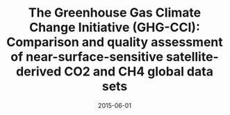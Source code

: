 ---
title: "The Greenhouse Gas Climate Change Initiative (GHG-CCI): Comparison and quality assessment of near-surface-sensitive satellite-derived CO2 and CH4 global data sets"
collection: publications
permalink: /publication/2015-06-01-Buchwitz
date: 2015-06-01
venue: 'Remote Sensing of Environment'
paperurl: 'https://doi.org/doi:10.1016/j.rse.2013.04.024'
citation: '<b>19</b> - Buchwitz M., Reuter M., Schneising O., Boesch H., Guerlet S. et al., The Greenhouse Gas Climate Change Initiative (GHG-CCI): Comparison and quality assessment of near-surface-sensitive satellite-derived CO2 and CH4 global data sets, Remote Sensing of Environment, 162, 344-362, (2015-06-01). <a href="https://doi.org/doi:10.1016/j.rse.2013.04.024">doi:10.1016/j.rse.2013.04.024</a> (cited 59 times)

'
---